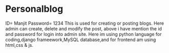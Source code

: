 # Personalblog
ID= Manjit
Password= 1234 
This is used for creating or posting blogs.
Here admin can create, delete and modify the post, above i have mention the id and password for login into admin site.
Here im using python language for coding,django frameework,MySQL database,and for frontend am using html,css & js. 
